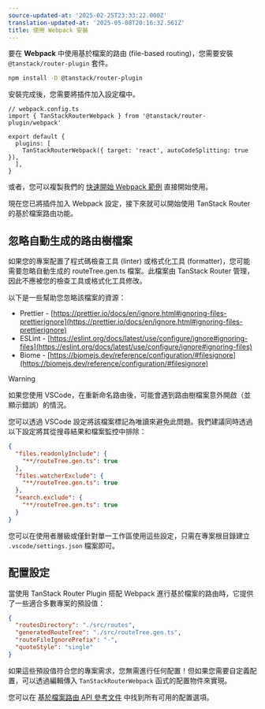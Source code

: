 ```yaml
---
source-updated-at: '2025-02-25T23:33:22.000Z'
translation-updated-at: '2025-05-08T20:16:32.561Z'
title: 使用 Webpack 安裝
---
```


[//]: # 'BundlerConfiguration'

要在 **Webpack** 中使用基於檔案的路由 (file-based routing)，您需要安裝 `@tanstack/router-plugin` 套件。

```sh
npm install -D @tanstack/router-plugin
```

安裝完成後，您需要將插件加入設定檔中。

```tsx
// webpack.config.ts
import { TanStackRouterWebpack } from '@tanstack/router-plugin/webpack'

export default {
  plugins: [
    TanStackRouterWebpack({ target: 'react', autoCodeSplitting: true }),
  ],
}
```

或者，您可以複製我們的 [快速開始 Webpack 範例](https://github.com/TanStack/router/tree/main/examples/react/quickstart-webpack-file-based) 直接開始使用。

現在您已將插件加入 Webpack 設定，接下來就可以開始使用 TanStack Router 的基於檔案路由功能。

[//]: # 'BundlerConfiguration'

## 忽略自動生成的路由樹檔案

如果您的專案配置了程式碼檢查工具 (linter) 或格式化工具 (formatter)，您可能需要忽略自動生成的 routeTree.gen.ts 檔案。此檔案由 TanStack Router 管理，因此不應被您的檢查工具或格式化工具修改。

以下是一些幫助您忽略該檔案的資源：

- Prettier - [https://prettier.io/docs/en/ignore.html#ignoring-files-prettierignore](https://prettier.io/docs/en/ignore.html#ignoring-files-prettierignore)
- ESLint - [https://eslint.org/docs/latest/use/configure/ignore#ignoring-files](https://eslint.org/docs/latest/use/configure/ignore#ignoring-files)
- Biome - [https://biomejs.dev/reference/configuration/#filesignore](https://biomejs.dev/reference/configuration/#filesignore)

> [!WARNING]
> 如果您使用 VSCode，在重新命名路由後，可能會遇到路由樹檔案意外開啟（並顯示錯誤）的情況。

您可以透過 VSCode 設定將該檔案標記為唯讀來避免此問題。我們建議同時透過以下設定將其從搜尋結果和檔案監控中排除：

```json
{
  "files.readonlyInclude": {
    "**/routeTree.gen.ts": true
  },
  "files.watcherExclude": {
    "**/routeTree.gen.ts": true
  },
  "search.exclude": {
    "**/routeTree.gen.ts": true
  }
}
```

您可以在使用者層級或僅針對單一工作區使用這些設定，只需在專案根目錄建立 `.vscode/settings.json` 檔案即可。

## 配置設定

當使用 TanStack Router Plugin 搭配 Webpack 進行基於檔案的路由時，它提供了一些適合多數專案的預設值：

```json
{
  "routesDirectory": "./src/routes",
  "generatedRouteTree": "./src/routeTree.gen.ts",
  "routeFileIgnorePrefix": "-",
  "quoteStyle": "single"
}
```

如果這些預設值符合您的專案需求，您無需進行任何配置！但如果您需要自定義配置，可以透過編輯傳入 `TanStackRouterWebpack` 函式的配置物件來實現。

您可以在 [基於檔案路由 API 參考文件](../../../api/file-based-routing.md) 中找到所有可用的配置選項。
